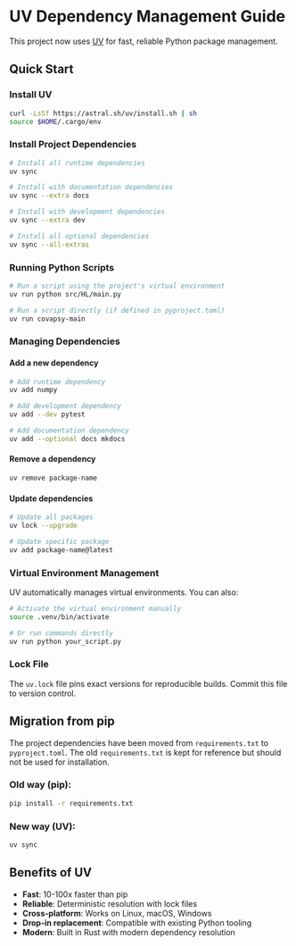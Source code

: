 # UV Dependency Management Guide

This project now uses [UV](https://github.com/astral-sh/uv) for fast, reliable Python package management.

## Quick Start

### Install UV
```bash
curl -LsSf https://astral.sh/uv/install.sh | sh
source $HOME/.cargo/env
```

### Install Project Dependencies
```bash
# Install all runtime dependencies
uv sync

# Install with documentation dependencies
uv sync --extra docs

# Install with development dependencies  
uv sync --extra dev

# Install all optional dependencies
uv sync --all-extras
```

### Running Python Scripts
```bash
# Run a script using the project's virtual environment
uv run python src/HL/main.py

# Run a script directly (if defined in pyproject.toml)
uv run covapsy-main
```

### Managing Dependencies

#### Add a new dependency
```bash
# Add runtime dependency
uv add numpy

# Add development dependency
uv add --dev pytest

# Add documentation dependency
uv add --optional docs mkdocs
```

#### Remove a dependency
```bash
uv remove package-name
```

#### Update dependencies
```bash
# Update all packages
uv lock --upgrade

# Update specific package
uv add package-name@latest
```

### Virtual Environment Management

UV automatically manages virtual environments. You can also:

```bash
# Activate the virtual environment manually
source .venv/bin/activate

# Or run commands directly
uv run python your_script.py
```

### Lock File

The `uv.lock` file pins exact versions for reproducible builds. Commit this file to version control.

## Migration from pip

The project dependencies have been moved from `requirements.txt` to `pyproject.toml`. The old `requirements.txt` is kept for reference but should not be used for installation.

### Old way (pip):
```bash
pip install -r requirements.txt
```

### New way (UV):
```bash
uv sync
```

## Benefits of UV

- **Fast**: 10-100x faster than pip
- **Reliable**: Deterministic resolution with lock files
- **Cross-platform**: Works on Linux, macOS, Windows
- **Drop-in replacement**: Compatible with existing Python tooling
- **Modern**: Built in Rust with modern dependency resolution
